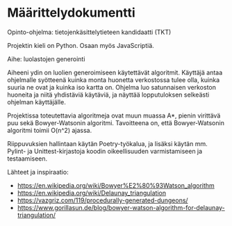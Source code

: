 # Määrittelydokumentti

Opinto-ohjelma: tietojenkäsittelytieteen kandidaatti (TKT) 

Projektin kieli on Python. Osaan myös JavaScriptiä.

Aihe: luolastojen generointi 

Aiheeni ydin on luolien generoimiseen käytettävät algoritmit. Käyttäjä antaa ohjelmalle syötteenä kuinka monta huonetta verkostossa tulee olla, kuinka suuria ne ovat ja kuinka iso kartta on. Ohjelma luo satunnaisen verkoston huoneita ja niitä yhdistäviä käytäviä, ja näyttää lopputuloksen selkeästi ohjelman käyttäjälle.

Projektissa toteutettavia algoritmeja ovat muun muassa A*, pienin virittävä puu sekä Bowyer-Watsonin algoritmi. Tavoitteena on, että Bowyer-Watsonin algoritmi toimii O(n^2) ajassa.

Riippuvuksien hallintaan käytän Poetry-työkalua, ja lisäksi käytän mm. Pylint- ja Unittest-kirjastoja koodin oikeellisuuden varmistamiseen ja testaamiseen.

Lähteet ja inspiraatio:
- https://en.wikipedia.org/wiki/Bowyer%E2%80%93Watson_algorithm
- https://en.wikipedia.org/wiki/Delaunay_triangulation
- https://vazgriz.com/119/procedurally-generated-dungeons/
- https://www.gorillasun.de/blog/bowyer-watson-algorithm-for-delaunay-triangulation/
